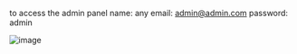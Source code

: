to access the admin panel 
name: any
email: admin@admin.com
password: admin

![image](https://user-images.githubusercontent.com/75579156/165308928-df72b110-bf37-458f-95e1-82446e987bb3.png)
